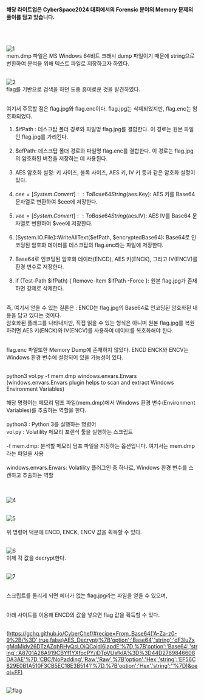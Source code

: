 **해당 라이트업은 CyberSpace2024 대회에서의 Forensic 분야의 Memory 문제의 풀이를 담고 있습니다.<br><br><br><br>**



![1](https://github.com/user-attachments/assets/8052b775-1be1-4753-b3e1-56f543490c29)<br>
mem.dmp 파일은 MS Windows 64비트 크래시 dump 파일이기 때문에 string으로 변환하여 분석을 위해 텍스트 파일로 저장하고자 하였다.<br><br>

![2](https://github.com/user-attachments/assets/e1c19a6f-00c9-4117-a22e-5b32551727c6)<br>
flag를 기반으로 검색을 하던 도중 흥미로운 것을 발견하였다.<br><br>

여기서 주목할 점은 flag.jpg와 flag.enc이다. flag.jpg는 삭제되었지만, flag.enc는 암호화되었다.<br>

1. $ifPath : 데스크탑 폴더 경로와 파일명 flag.jpg를 결합한다. 이 경로는 원본 파일인 flag.jpg를 가리킨다.<br><br>
2. $efPath: 데스크탑 폴더 경로와 파일명 flag.enc를 결합한다. 이 경로는 flag.jpg의 암호화된 버전을 저장하는 데 사용된다.<br><br>
3. AES 암호화 설정: 키 사이즈, 블록 사이즈, AES 키, IV 키 등과 같은 암호화 설정이 있다.<br><br>
4. $cee = [System.Convert]::ToBase64String($aes.Key): AES 키를 Base64 문자열로 변환하여 $cee에 저장한다.<br><br>
5. $vee = [System.Convert]::ToBase64String($aes.IV): AES IV를 Base64 문자열로 변환하여 $vee에 저장한다.<br><br>
6. [System.IO.File]::WriteAllText($efPath, $encryptedBase64): Base64로 인코딩된 암호화 데이터를 데스크탑의 flag.enc라는 파일에 저장한다.<br><br>
7. Base64로 인코딩된 암호화 데이터(ENCD), AES 키(ENCK), 그리고 IV(ENCV)를 환경 변수로 저장한다.<br><br>
8. if (Test-Path $ifPath) { Remove-Item $ifPath -Force }: 원본 flag.jpg가 존재하면 강제로 삭제한다.<br><br>

즉, 여기서 얻을 수 있는 결론은 : ENCD는 flag.jpg의 Base64로 인코딩된 암호화된 내용을 담고 있다는 것이다.<br>
암호화된 플래그를 나타내지만, 직접 읽을 수 있는 형식은 아니며 원본 flag.jpg를 복원하려면 AES 키(ENCK)와 IV(ENCV)를 사용하여 데이터를 복호화해야 한다.<br><br>

flag.enc 파일또한 Memory Dump에 존재하지 않았다. ENCD ENCK와 ENCV는 Windows 환경 변수에 설정되어 있을 가능성이 있다.<br><br>

python3 vol.py -f mem.dmp windows.envars.Envars (windows.envars.Envars plugin helps to scan and extract Windows Environment Variables)<br><br>
해당 명령어는 메모리 덤프 파일(mem.dmp)에서 Windows 환경 변수(Environment Variables)를 추출하는 역할을 한다.<br><br>
python3 : Python 3를 실행하는 명령어<br>
vol.py : Volatility 메모리 포렌식 툴을 실행하는 스크립트<br><br>
-f mem.dmp: 분석할 메모리 덤프 파일을 지정하는 옵션입니다. 여기서는 mem.dmp라는 파일을 사용<br><br>
windows.envars.Envars: Volatility 플러그인 중 하나로, Windows 환경 변수를 스캔하고 추출하는 역할<br><br><br>


![4](https://github.com/user-attachments/assets/e07faf37-0df1-46fc-8705-323ceac21697)<br><br>

![5](https://github.com/user-attachments/assets/fc5a54f4-8826-4430-bb4c-cff511a934e8)<br><br>
위 명령어 덕분에 ENCD, ENCK, ENCV 값을 획득할 수 있다.<br><br>

![6](https://github.com/user-attachments/assets/10a35be6-0408-4bce-b5a3-35a6b9f12c6c)<br>
이제 각 값을 decrypt한다.<br><br>

![7](https://github.com/user-attachments/assets/6072c6b8-10eb-4d08-afe3-ac553a25aa30)<br><br>

스크립트를 돌리게 되면 헤더가 없는 flag.jpg라는 파일을 얻을 수 있으며,<br><br>

아래 사이트를 이용해 ENCD의 값을 넣으면 flag 값을 획득할 수 있다.<br><br>

(https://gchq.github.io/CyberChef/#recipe=From_Base64('A-Za-z0-9%2B/%3D',true,false)AES_Decrypt(%7B'option':'Base64','string':'dF3luZxgMqMjdv26DTzAZqhRHyQsLOiQCajdl6IapdE'%7D,%7B'option':'Base64','string':'A8701A28A919CBYf1YXfocPY/iDTpVUsfklA%3D%3D44D2769846608DA3AE'%7D,'CBC/NoPadding','Raw','Raw',%7B'option':'Hex','string':'EF56C829E0B1A510F3CB5EC18E3B5141'%7D,%7B'option':'Hex','string':''%7D)&oeol=FF)<br><br>


![flag](https://github.com/user-attachments/assets/a2d53afa-188a-4663-8f6e-45c46a9df3f2)<br>








